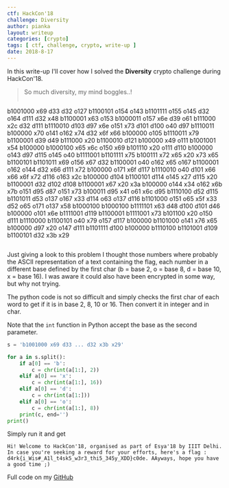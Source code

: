 ```yaml
---
ctf: HackCon'18
challenge: Diversity
author: pianka
layout: writeup
categories: [crypto]
tags: [ ctf, challenge, crypto, write-up ]
date: 2018-8-17
---
```


In this write-up I'll cover how I solved the **Diversity** crypto challenge during HackCon'18.

> So much diversity, my mind boggles..!
>
> ```
b1001000 x69 d33 d32 o127 b1100101 o154 o143 b1101111 o155 o145 d32 o164 d111 d32 x48 b1100001 x63 o153 b1000011 o157 x6e d39 o61 b111000 x2c d32 d111 b1110010 d103 d97 x6e o151 x73 d101 d100 o40 d97 b1110011 b100000 x70 o141 o162 x74 d32 x6f x66 b100000 o105 b1110011 x79 b1100001 d39 d49 b111000 x20 b1100010 d121 b100000 x49 o111 b1001001 x54 b100000 b1000100 x65 x6c o150 x69 b101110 x20 o111 d110 b100000 o143 d97 d115 o145 o40 b1111001 b1101111 x75 b100111 x72 x65 x20 x73 x65 b1100101 b1101011 x69 o156 x67 d32 b1100001 o40 o162 x65 o167 b1100001 o162 o144 d32 x66 d111 x72 b100000 o171 x6f d117 b1110010 o40 d101 x66 x66 x6f x72 d116 o163 x2c b100000 d104 b1100101 d114 o145 x27 d115 x20 b1100001 d32 d102 d108 b1100001 x67 x20 x3a b100000 o144 x34 o162 x6b x7b o151 d95 d87 o151 x73 b100011 d95 x41 o61 x6c d95 b1110100 d52 d115 b1101011 d53 o137 o167 x33 d114 o63 o137 d116 b1101000 o151 o65 x5f x33 d52 o65 o171 o137 x58 b1000100 b1000100 b1111101 x63 d48 d100 d101 d46 b100000 o101 x6e b1111001 d119 b1100001 b1111001 x73 b101100 x20 o150 d111 b1110000 b1100101 o40 x79 o157 d117 b100000 b1101000 o141 x76 x65 b100000 d97 x20 o147 d111 b1101111 d100 b100000 b1110100 b1101001 d109 b1100101 d32 x3b x29
> ```

Just giving a look to this problem I thought those numbers where probably the ASCII representation of a text containing the flag, each number in a different base defined by the first char (b = base 2, o = base 8, d = base 10, x = base 16). I was aware it could also have been encrypted in some way, but why not trying.

The python code is not so difficult and simply checks the first char of each word to get if it is in base 2, 8, 10 or 16. Then convert it in integer and in char.

Note that the `int` function in Python accept the base as the second parameter.

```python
s = 'b1001000 x69 d33 ... d32 x3b x29'

for a in s.split():
    if a[0] == 'b':
        c = chr(int(a[1:], 2))
    elif a[0] == 'x':
        c = chr(int(a[1:], 16))
    elif a[0] == 'd':
        c = chr(int(a[1:]))
    elif a[0] == 'o':
        c = chr(int(a[1:], 8))
    print(c, end='')
print()
```

Simply run it and get

```console
Hi! Welcome to HackCon'18, organised as part of Esya'18 by IIIT Delhi. In case you're seeking a reward for your efforts, here's a flag : d4rk{i_Wis#_A1l_t4sk5_w3r3_thi5_345y_XDD}c0de. AAyways, hope you have a good time ;)
```

Full code on my [GitHub](https://github.com/LorenzoLeonardini/CTF-Solves/tree/master/HackCon2018/Diversity)
